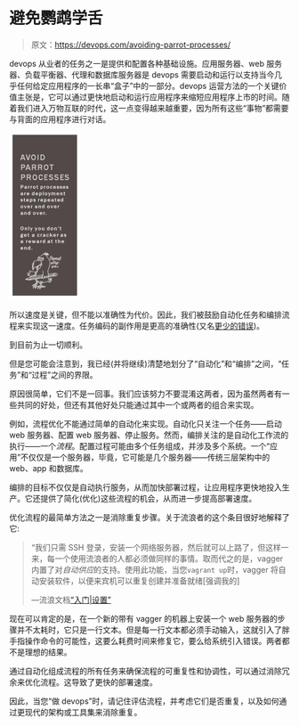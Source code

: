 # 避免鹦鹉学舌

> 原文：<https://devops.com/avoiding-parrot-processes/>

devops 从业者的任务之一是提供和配置各种基础设施。应用服务器、web 服务器、负载平衡器、代理和数据库服务器是 devops 需要启动和运行以支持当今几乎任何给定应用程序的一长串“盒子”中的一部分。devops 运营方法的一个关键价值主张是，它可以通过更快地启动和运行应用程序来缩短应用程序上市的时间。随着我们进入万物互联的时代，这一点变得越来越重要，因为所有这些“事物”都需要与背面的应用程序进行对话。

[![parrot-proceses](img/01c5db30e39df456843163cba290c51c.png)](https://devops.com/wp-content/uploads/2014/05/parrot-proceses.png)

所以速度是关键，但不能以准确性为代价。因此，我们被鼓励自动化任务和编排流程来实现这一速度。任务编码的副作用是更高的准确性(又名[更少的错误](https://devops.com/blogs/pebkac-avoidance/))。

到目前为止一切顺利。

但是您可能会注意到，我已经(并将继续)清楚地划分了“自动化”和“编排”之间，“任务”和“过程”之间的界限。

原因很简单，它们不是一回事。我们应该努力不要混淆这两者，因为虽然两者有一些共同的好处，但还有其他好处只能通过其中一个或两者的组合来实现。

例如，流程优化不能通过简单的自动化来实现。自动化只关注一个任务——启动 web 服务器、配置 web 服务器、停止服务。然而，编排关注的是自动化工作流的执行——一个*流程*。配置过程可能由多个任务组成，并涉及多个系统。一个“应用”不仅仅是一个服务器，毕竟，它可能是几个服务器——传统三层架构中的 web、app 和数据库。

编排的目标不仅仅是自动执行服务，从而加快部署过程，让应用程序更快地投入生产。它还提供了简化(优化)这些流程的机会，从而进一步提高部署速度。

优化流程的最简单方法之一是消除重复步骤。关于流浪者的这个条目很好地解释了它:

> “我们只需 SSH 登录，安装一个网络服务器，然后就可以上路了，但这样一来，每一个使用流浪者的人都必须做同样的事情。取而代之的是，vagger 内置了对*自动供应*的支持。使用此功能，当您`vagrant up`时，vagger 将自动安装软件，以便来宾机可以重复创建并准备就绪[强调我的]
> 
> —流浪文档[“入门|设置”](https://docs.vagrantup.com/v2/getting-started/provisioning.html)

现在可以肯定的是，在一个新的带有 vagger 的机器上安装一个 web 服务器的步骤并不太耗时，它只是一行文本。但是每一行文本都必须手动输入，这就引入了胖手指操作命令的可能性，这要么耗费时间来修复它，要么给系统引入错误。两者都不是理想的结果。

通过自动化组成流程的所有任务来确保流程的可重复性和协调性，可以通过消除冗余来优化流程。这导致了更快的部署速度。

因此，当您“做 devops”时，请记住评估流程，并考虑它们是否重复，以及如何通过更现代的架构或工具集来消除重复。
